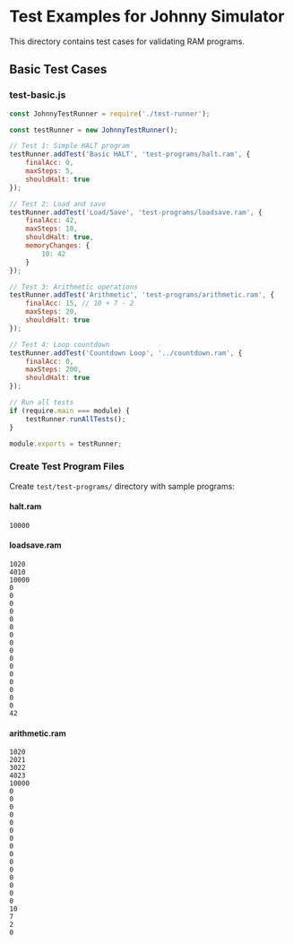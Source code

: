 # Test Examples for Johnny Simulator

This directory contains test cases for validating RAM programs.

## Basic Test Cases

### test-basic.js
```javascript
const JohnnyTestRunner = require('./test-runner');

const testRunner = new JohnnyTestRunner();

// Test 1: Simple HALT program
testRunner.addTest('Basic HALT', 'test-programs/halt.ram', {
    finalAcc: 0,
    maxSteps: 5,
    shouldHalt: true
});

// Test 2: Load and save
testRunner.addTest('Load/Save', 'test-programs/loadsave.ram', {
    finalAcc: 42,
    maxSteps: 10,
    shouldHalt: true,
    memoryChanges: {
        10: 42
    }
});

// Test 3: Arithmetic operations
testRunner.addTest('Arithmetic', 'test-programs/arithmetic.ram', {
    finalAcc: 15, // 10 + 7 - 2
    maxSteps: 20,
    shouldHalt: true
});

// Test 4: Loop countdown
testRunner.addTest('Countdown Loop', '../countdown.ram', {
    finalAcc: 0,
    maxSteps: 200,
    shouldHalt: true
});

// Run all tests
if (require.main === module) {
    testRunner.runAllTests();
}

module.exports = testRunner;
```

### Create Test Program Files

Create `test/test-programs/` directory with sample programs:

#### halt.ram
```
10000
```

#### loadsave.ram  
```
1020
4010
10000
0
0
0
0
0
0
0
0
0
0
0
0
0
0
0
0
42
```

#### arithmetic.ram
```
1020
2021
3022
4023
10000
0
0
0
0
0
0
0
0
0
0
0
0
0
0
0
10
7  
2
0
```